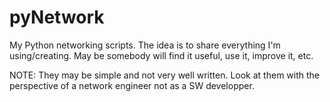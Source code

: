 # pyNetwork
My Python networking scripts. The idea is to share everything I'm using/creating. May be somebody will find it useful, use it, improve it, etc. 

NOTE: They may be simple and not very well written. Look at them with the perspective of a network engineer not as a SW developper.
